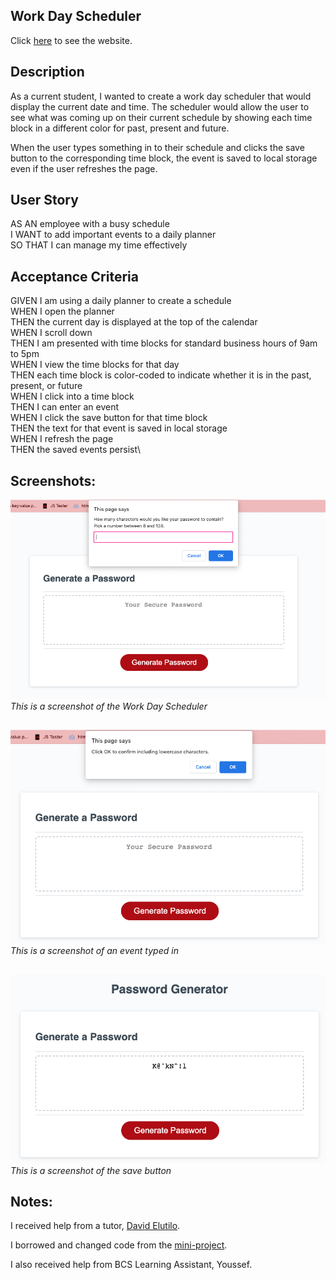 ## Work Day Scheduler

Click [here](https://jenstem.github.io/Password-Generator/) to see the website.

## Description

As a current student, I wanted to create a work day scheduler that would display the current date and time.  The scheduler would allow the user to see what was coming up on their current schedule by showing each time block in a different color for past, present and future.

When the user types something in to their schedule and clicks the save button to the corresponding time block, the event is saved to local storage even if the user refreshes the page.

## User Story

AS AN employee with a busy schedule\
I WANT to add important events to a daily planner\
SO THAT I can manage my time effectively

## Acceptance Criteria

GIVEN I am using a daily planner to create a schedule\
WHEN I open the planner\
THEN the current day is displayed at the top of the calendar\
WHEN I scroll down\
THEN I am presented with time blocks for standard business hours of 9am to 5pm\
WHEN I view the time blocks for that day\
THEN each time block is color-coded to indicate whether it is in the past, present, or future\
WHEN I click into a time block\
THEN I can enter an event\
WHEN I click the save button for that time block\
THEN the text for that event is saved in local storage\
WHEN I refresh the page\
THEN the saved events persist\

## Screenshots:

![](https://github.com/jenstem/Password-Generator/blob/main/assets/passwordlength.png)
*This is a screenshot of the Work Day Scheduler*
##

![](https://github.com/jenstem/Password-Generator/blob/main/assets/prompts.png)
*This is a screenshot of an event typed in*
##

![](https://github.com/jenstem/Password-Generator/blob/main/assets/passwordgen.png)
*This is a screenshot of the save button*
##

## Notes:

I received help from a tutor, [David Elutilo](https://calendly.com/fsf-tutor-team/david-elutilo?month=2023-06).

I borrowed and changed code from the [mini-project](https://git.bootcampcontent.com/University-of-Connecticut/CONN-VIRT-FSF-PT-05-2023-U-LOLC/-/tree/main/05-Third-Party-APIs/01-Activities/28-Stu_Mini-Project).

I also received help from BCS Learning Assistant, Youssef.